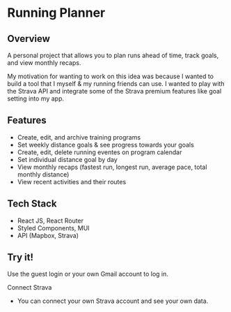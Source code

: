 # Running Planner 

## Overview 

A personal project that allows you to plan runs ahead of time, track goals, and view monthly recaps. 

My motivation for wanting to work on this idea was because I wanted to build a tool that I myself & my running friends can use. I wanted to play with the Strava API and integrate some of the Strava premium features like goal setting into my app. 

## Features

- Create, edit, and archive training programs
- Set weekly distance goals & see progress towards your goals
- Create, edit, delete running eventes on program calendar
- Set individual distance goal by day 
- View monthly recaps (fastest run, longest run, average pace, total monthly distance)
- View recent activities and their routes 

## Tech Stack 

- React JS, React Router
- Styled Components, MUI 
- API (Mapbox, Strava)


## Try it!

Use the guest login or your own Gmail account to log in.

Connect Strava 
- You can connect your own Strava account and see your own data.  


